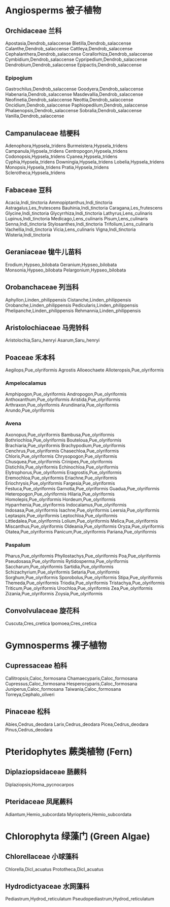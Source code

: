 # Angiosperms 被子植物
## Orchidaceae 兰科
Apostasia,Dendrob_salaccense
Bletilla,Dendrob_salaccense
Calanthe,Dendrob_salaccense
Cattleya,Dendrob_salaccense
Cephalanthera,Dendrob_salaccense
Corallorhiza,Dendrob_salaccense
Cymbidium,Dendrob_salaccense
Cypripedium,Dendrob_salaccense
Dendrobium,Dendrob_salaccense
Epipactis,Dendrob_salaccense
### Epipogium
Gastrochilus,Dendrob_salaccense
Goodyera,Dendrob_salaccense
Habenaria,Dendrob_salaccense
Masdevallia,Dendrob_salaccense
Neofinetia,Dendrob_salaccense
Neottia,Dendrob_salaccense
Oncidium,Dendrob_salaccense
Paphiopedilum,Dendrob_salaccense
Phalaenopsis,Dendrob_salaccense
Sobralia,Dendrob_salaccense
Vanilla,Dendrob_salaccense
## Campanulaceae 桔梗科
Adenophora,Hypsela_tridens
Burmeistera,Hypsela_tridens
Campanula,Hypsela_tridens
Centropogon,Hypsela_tridens
Codonopsis,Hypsela_tridens
Cyanea,Hypsela_tridens
Cyphia,Hypsela_tridens
Downingia,Hypsela_tridens
Lobelia,Hypsela_tridens
Monopsis,Hypsela_tridens
Pratia,Hypsela_tridens
Sclerotheca,Hypsela_tridens
## Fabaceae 豆科
Acacia,Indi_tinctoria
Ammopiptanthus,Indi_tinctoria
Astragalus,Les_frutescens
Bauhinia,Indi_tinctoria
Caragana,Les_frutescens
Glycine,Indi_tinctoria
Glycyrrhiza,Indi_tinctoria
Lathyrus,Lens_culinaris
Lupinus,Indi_tinctoria
Medicago,Lens_culinaris
Pisum,Lens_culinaris
Senna,Indi_tinctoria
Stylosanthes,Indi_tinctoria
Trifolium,Lens_culinaris
Vachellia,Indi_tinctoria
Vicia,Lens_culinaris
Vigna,Indi_tinctoria
Wisteria,Indi_tinctoria
## Geraniaceae 牻牛儿苗科
Erodium,Hypseo_bilobata
Geranium,Hypseo_bilobata
Monsonia,Hypseo_bilobata
Pelargonium,Hypseo_bilobata
## Orobanchaceae 列当科
Aphyllon,Linden_philippensis
Cistanche,Linden_philippensis
Orobanche,Linden_philippensis
Pedicularis,Linden_philippensis
Phelipanche,Linden_philippensis
Rehmannia,Linden_philippensis
## Aristolochiaceae 马兜铃科
Aristolochia,Saru_henryi
Asarum,Saru_henryi
## Poaceae 禾本科
Aegilops,Pue_olyriformis
Agrostis
Alloeochaete
Alloteropsis,Pue_olyriformis
### Ampelocalamus
Amphipogon,Pue_olyriformis
Andropogon,Pue_olyriformis
Anthoxanthum,Pue_olyriformis
Aristida,Pue_olyriformis
Arthraxon,Pue_olyriformis
Arundinaria,Pue_olyriformis
Arundo,Pue_olyriformis
### Avena
Axonopus,Pue_olyriformis
Bambusa,Pue_olyriformis
Bothriochloa,Pue_olyriformis
Bouteloua,Pue_olyriformis
Brachiaria,Pue_olyriformis
Brachypodium,Pue_olyriformis
Cenchrus,Pue_olyriformis
Chasechloa,Pue_olyriformis
Chloris,Pue_olyriformis
Chrysopogon,Pue_olyriformis
Chusquea,Pue_olyriformis
Crinipes,Pue_olyriformis
Distichlis,Pue_olyriformis
Echinochloa,Pue_olyriformis
Elytrophorus,Pue_olyriformis
Eragrostis,Pue_olyriformis
Eremochloa,Pue_olyriformis
Eriachne,Pue_olyriformis
Eriochrysis,Pue_olyriformis
Fargesia,Pue_olyriformis
Festuca,Pue_olyriformis
Garnotia,Pue_olyriformis
Guadua,Pue_olyriformis
Heteropogon,Pue_olyriformis
Hilaria,Pue_olyriformis
Homolepis,Pue_olyriformis
Hordeum,Pue_olyriformis
Hyparrhenia,Pue_olyriformis
Indocalamus,Pue_olyriformis
Indosasa,Pue_olyriformis
Isachne,Pue_olyriformis
Leersia,Pue_olyriformis
Leptaspis,Pue_olyriformis
Leptochloa,Pue_olyriformis
Littledalea,Pue_olyriformis
Lolium,Pue_olyriformis
Melica,Pue_olyriformis
Miscanthus,Pue_olyriformis
Oldeania,Pue_olyriformis
Oryza,Pue_olyriformis
Otatea,Pue_olyriformis
Panicum,Pue_olyriformis
Pariana,Pue_olyriformis
### Paspalum
Pharus,Pue_olyriformis
Phyllostachys,Pue_olyriformis
Poa,Pue_olyriformis
Pseudosasa,Pue_olyriformis
Rytidosperma,Pue_olyriformis
Saccharum,Pue_olyriformis
Sartidia,Pue_olyriformis
Schizachyrium,Pue_olyriformis
Setaria,Pue_olyriformis
Sorghum,Pue_olyriformis
Sporobolus,Pue_olyriformis
Stipa,Pue_olyriformis
Themeda,Pue_olyriformis
Triodia,Pue_olyriformis
Tristachya,Pue_olyriformis
Triticum,Pue_olyriformis
Urochloa,Pue_olyriformis
Zea,Pue_olyriformis
Zizania,Pue_olyriformis
Zoysia,Pue_olyriformis
## Convolvulaceae 旋花科
Cuscuta,Cres_cretica
Ipomoea,Cres_cretica

# Gymnosperms 裸子植物
## Cupressaceae 柏科
Callitropsis,Caloc_formosana
Chamaecyparis,Caloc_formosana
Cupressus,Caloc_formosana
Hesperocyparis,Caloc_formosana
Juniperus,Caloc_formosana
Taiwania,Caloc_formosana
Torreya,Cephalo_oliveri
## Pinaceae 松科
Abies,Cedrus_deodara
Larix,Cedrus_deodara
Picea,Cedrus_deodara
Pinus,Cedrus_deodara

# Pteridophytes 蕨类植物 (Fern)
## Diplaziopsidaceae 肠蕨科
Diplaziopsis,Homa_pycnocarpos
## Pteridaceae 凤尾蕨科
Adiantum,Hemio_subcordata
Myriopteris,Hemio_subcordata

# Chlorophyta 绿藻门 (Green Algae)
## Chlorellaceae 小球藻科
Chlorella,Dicl_acuatus
Prototheca,Dicl_acuatus
## Hydrodictyaceae 水网藻科
Pediastrum,Hydrod_reticulatum
Pseudopediastrum,Hydrod_reticulatum
